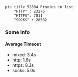 
```mermaid
pie title 52804 Proxies in list
    "HTTP" : 23276
    "HTTPS": 7011
    "SOCKS" : 28582
```

### Some Info
#### Average Timeout

- mixed: 3.4s
- http: 1.6s
- https: 8.3s
- socks: 5.0s